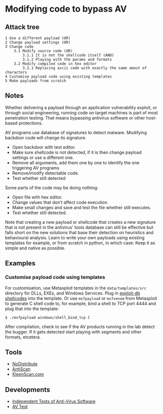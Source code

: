# Modifying code to bypass AV

## Attack tree

```text
1 Use a different payload (OR)
2 Change payload settings (OR)
3 Change code
    3.1 Modify source code (OR)
        3.1.1 It is not the shellcode itself (AND)
        3.1.2 Playing with the params and formats 
    3.2 Modify compiled code in hex editor
        3.2.1 Replacing ascii code with exactly the same amout of characters
4 Customise payload code using existing templates
5 Make payloads from scratch
```

## Notes

Whether delivering a payload through an application vulnerability exploit, or through social engineering, running code 
on target machines is part of most penetration testing. That means bypassing antivirus software or other host-based 
protections.

AV programs use database of signatures to detect malware. Modifying backdoor code will change its signature.

* Open backdoor with text editor.
* Make sure shellcode is not detected, if it is then change payload settings or use a different one.
* Remove all arguments, add them one by one to identify the one triggering AV programs
* Remove/modify detectable code.
* Test whether still detected

Some parts of the code may be doing nothing:

* Open file with hex editor.
* Change values that don’t affect code execution.
* Make small changes and save and test the file whether still executes.
* Test whether still detected.

Note that creating a new payload or shellcode that creates a new signature that is not present in the antivirus' tools 
database can still be effective but falls short on the new solutions that base their detection on heuristics 
and behavioural analysis. Learn to write your own payloads using existing templates for example, or from scratch in
python, in which case: Keep it as simple and native as possible.

## Examples
### Customise payload code using templates

For customisation, use Metasploit templates in the `data/templates/src` directory for DLLs, EXEs, and Windows Services.
Plug in [exploit-db shellcodes](https://www.exploit-db.com/shellcodes) into the template. Or use `msfpayload` or 
`msfvenom` from Metasploit to generate C shell code to, for example, bind a shell to TCP port 4444 and plug that into 
the template:
	
	$ ./msfpayload windows/shell_bind_tcp C

After compilation, check to see if the AV products running in the lab detect the bugger. If it gets detected start 
playing with segments and other formats, etcetera.

## Tools

* [NoDistribute](https://nodistribute.com/)
* [AntiScan](https://antiscan.me/)
* [KleenScan.com](https://kleenscan.com)

## Developments

* [Independent Tests of Anti-Virus Software](https://www.av-comparatives.org/)
* [AV Test](https://www.av-test.org/en/)
